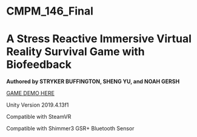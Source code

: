 # CMPM_146_Final

<h1>A Stress Reactive Immersive Virtual Reality Survival Game with Biofeedback</h1>

<strong>Authored by STRYKER BUFFINGTON, SHENG YU, and NOAH GERSH</strong>

<a href= "https://youtu.be/GDmSLI481zg">GAME DEMO HERE</a>

Unity Version 2019.4.13f1

Compatible with SteamVR

Compatible with Shimmer3 GSR+ Bluetooth Sensor

